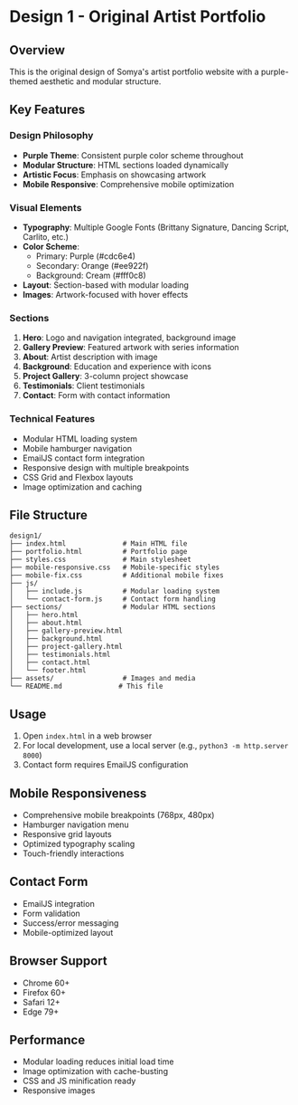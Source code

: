 # Design 1 - Original Artist Portfolio

## Overview
This is the original design of Somya's artist portfolio website with a purple-themed aesthetic and modular structure.

## Key Features

### Design Philosophy
- **Purple Theme**: Consistent purple color scheme throughout
- **Modular Structure**: HTML sections loaded dynamically
- **Artistic Focus**: Emphasis on showcasing artwork
- **Mobile Responsive**: Comprehensive mobile optimization

### Visual Elements
- **Typography**: Multiple Google Fonts (Brittany Signature, Dancing Script, Carlito, etc.)
- **Color Scheme**: 
  - Primary: Purple (#cdc6e4)
  - Secondary: Orange (#ee922f)
  - Background: Cream (#fff0c8)
- **Layout**: Section-based with modular loading
- **Images**: Artwork-focused with hover effects

### Sections
1. **Hero**: Logo and navigation integrated, background image
2. **Gallery Preview**: Featured artwork with series information
3. **About**: Artist description with image
4. **Background**: Education and experience with icons
5. **Project Gallery**: 3-column project showcase
6. **Testimonials**: Client testimonials
7. **Contact**: Form with contact information

### Technical Features
- Modular HTML loading system
- Mobile hamburger navigation
- EmailJS contact form integration
- Responsive design with multiple breakpoints
- CSS Grid and Flexbox layouts
- Image optimization and caching

## File Structure
```
design1/
├── index.html              # Main HTML file
├── portfolio.html          # Portfolio page
├── styles.css              # Main stylesheet
├── mobile-responsive.css   # Mobile-specific styles
├── mobile-fix.css          # Additional mobile fixes
├── js/
│   ├── include.js          # Modular loading system
│   └── contact-form.js     # Contact form handling
├── sections/               # Modular HTML sections
│   ├── hero.html
│   ├── about.html
│   ├── gallery-preview.html
│   ├── background.html
│   ├── project-gallery.html
│   ├── testimonials.html
│   ├── contact.html
│   └── footer.html
├── assets/                 # Images and media
└── README.md              # This file
```

## Usage
1. Open `index.html` in a web browser
2. For local development, use a local server (e.g., `python3 -m http.server 8000`)
3. Contact form requires EmailJS configuration

## Mobile Responsiveness
- Comprehensive mobile breakpoints (768px, 480px)
- Hamburger navigation menu
- Responsive grid layouts
- Optimized typography scaling
- Touch-friendly interactions

## Contact Form
- EmailJS integration
- Form validation
- Success/error messaging
- Mobile-optimized layout

## Browser Support
- Chrome 60+
- Firefox 60+
- Safari 12+
- Edge 79+

## Performance
- Modular loading reduces initial load time
- Image optimization with cache-busting
- CSS and JS minification ready
- Responsive images